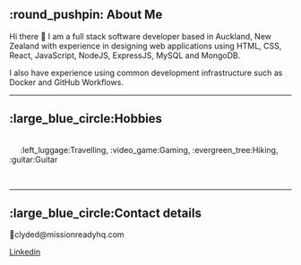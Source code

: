 <h2><b>:round_pushpin: About Me </b></h2>
<p>
Hi there 👋 I am a full stack software developer based in Auckland, New Zealand with experience in designing web applications using HTML, CSS, React, JavaScript, NodeJS, ExpressJS, MySQL and MongoDB.

I also have experience using common development infrastructure such as Docker and GitHub Workflows. 


<hr/>
<h2><b>:large_blue_circle:Hobbies</b></h2>
<p></br>&nbsp&nbsp&nbsp&nbsp :left_luggage:Travelling, :video_game:Gaming, :evergreen_tree:Hiking,  :guitar:Guitar </p><br/>

<hr>
<h2><b>:large_blue_circle:Contact details</b></h2>
<p >📧clyded@missionreadyhq.com </p>
<a href="">Linkedin</a><br/><br/>
